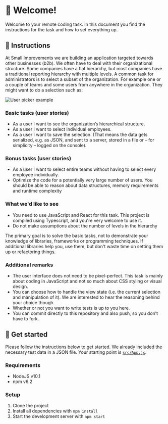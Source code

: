 # 👋 Welcome!

Welcome to your remote coding task. In this document you find the instructions for the task and how to set everything up.

## 📝 Instructions

At Small Improvements we are building an application targeted towards other businesses (b2b). We often have to deal with their organizational structure. Some companies have a flat hierarchy, but most companies have a traditional reporting hierarchy with multiple levels. A common task for administrators is to select a subset of the organization. For example one or a couple of teams and some users from anywhere in the organization. They might want to do a selection such as:

![User picker example](public/mockup.png)

### Basic tasks (user stories)

- As a user I want to see the organization’s hierarchical structure.
- As a user I want to select individual employees.
- As a user I want to save the selection. (That means the data gets serialized, e.g. as JSON, and sent to a server, stored in a file or – for simplicity – logged on the console).

### Bonus tasks (user stories)

- As a user I want to select entire teams without having to select every employee individually.
- Optimize the code for a potentially very large number of users. You should be able to reason about data structures, memory requirements and runtime complexity

### What we'd like to see

- You need to use JavaScript and React for this task. This project is compiled using Typescript, and you're very welcome to use it.
- Do not make assumptions about the number of levels in the hierarchy

The primary goal is to solve the basic tasks, not to demonstrate your knowledge of libraries, frameworks or programming techniques.
If additional libraries help you, use them, but don't waste time on setting them up or refactoring things.

### Additional remarks

- The user interface does not need to be pixel-perfect. This task is mainly about coding in JavaScript and not so much about CSS styling or visual design.
- You can choose how to handle the view state (i.e. the current selection and manipulation of it). We are interested to hear the reasoning behind your choice though.
- Whether or not you want to write tests is up to you here.
- You can commit directly to this repository and also push, so you don’t have to fork.

## 🚀 Get started

Please follow the instructions below to get started. We already included the necessary test data in a JSON file. Your starting point is [`src/App.js`](src/App.js).

### Requirements

- NodeJS v10.1
- npm v6.2

### Setup

1. Clone the project
2. Install all dependencies with `npm install`
3. Start the development server with `npm start`
